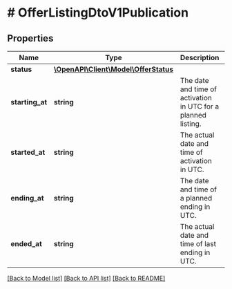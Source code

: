 # # OfferListingDtoV1Publication

## Properties

Name | Type | Description | Notes
------------ | ------------- | ------------- | -------------
**status** | [**\OpenAPI\Client\Model\OfferStatus**](OfferStatus.md) |  | [optional] 
**starting_at** | **string** | The date and time of activation in UTC for a planned listing. | [optional] 
**started_at** | **string** | The actual date and time of activation in UTC. | [optional] 
**ending_at** | **string** | The date and time of a planned ending in UTC. | [optional] 
**ended_at** | **string** | The actual date and time of last ending in UTC. | [optional] 

[[Back to Model list]](../../README.md#documentation-for-models) [[Back to API list]](../../README.md#documentation-for-api-endpoints) [[Back to README]](../../README.md)


